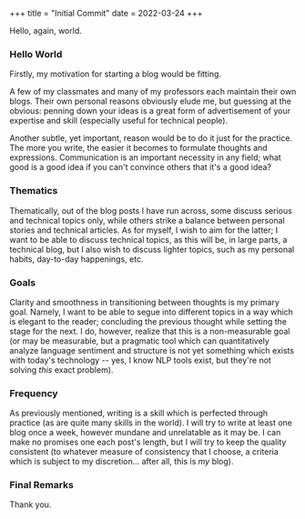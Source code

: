 +++
title = "Initial Commit"
date = 2022-03-24
+++

Hello, again, world.

<!-- more -->

### Hello World
Firstly, my motivation for starting a blog would be fitting.

A few of my classmates and many of my professors each maintain their own blogs.
Their own personal reasons obviously elude me, but guessing at the obvious: penning down your ideas is a great form of advertisement of your expertise and skill (especially useful for technical people).

Another subtle, yet important, reason would be to do it just for the practice.
The more you write, the easier it becomes to formulate thoughts and expressions.
Communication is an important necessity in any field; what good is a good idea if you can't convince others that it's a good idea?

### Thematics
Thematically, out of the blog posts I have run across, some discuss serious and technical topics only, while others strike a balance between personal stories and technical articles.
As for myself, I wish to aim for the latter; I want to be able to discuss technical topics, as this will be, in large parts, a technical blog, but I also wish to discuss lighter topics, such as my personal habits, day-to-day happenings, etc.

### Goals
Clarity and smoothness in transitioning between thoughts is my primary goal.
Namely, I want to be able to segue into different topics in a way which is elegant to the reader; concluding the previous thought while setting the stage for the next.
I do, however, realize that this is a non-measurable goal (or may be measurable, but a pragmatic tool which can quantitatively analyze language sentiment and structure is not yet something which exists with today's technology -- yes, I know NLP tools exist, but they're not solving *this* exact problem).

### Frequency
As previously mentioned, writing is a skill which is perfected through practice (as are quite many skills in the world).
I will try to write at least one blog once a week, however mundane and unrelatable as it may be.
I can make no promises one each post's length, but I will try to keep the quality consistent (to whatever measure of consistency that I choose, a criteria which is subject to my discretion... after all, this is *my* blog).

### Final Remarks
Thank you.
